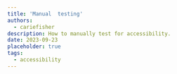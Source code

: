 ```yaml
---
title: 'Manual  testing'
authors:
  - cariefisher
description: How to manually test for accessibility.
date: 2023-09-23
placeholder: true
tags:
  - accessibility
---
```

